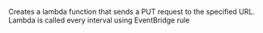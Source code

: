 Creates a lambda function that sends a PUT request to the specified URL.
Lambda is called every interval using EventBridge rule
